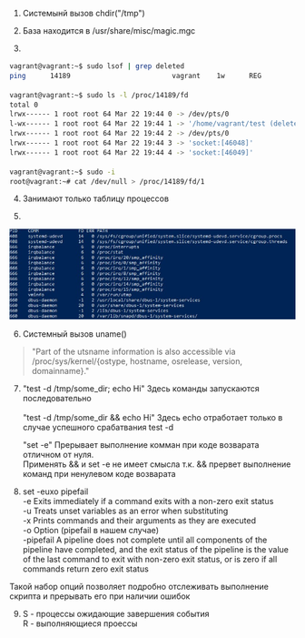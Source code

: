 1. Системынй вызов chdir("/tmp")

2. База находится в /usr/share/misc/magic.mgc

3. 
```bash
vagrant@vagrant:~$ sudo lsof | grep deleted
ping      14189                         vagrant    1w      REG              253,0    12803    1048595 /home/vagrant/test (deleted)

vagrant@vagrant:~$ sudo ls -l /proc/14189/fd
total 0
lrwx------ 1 root root 64 Mar 22 19:44 0 -> /dev/pts/0
l-wx------ 1 root root 64 Mar 22 19:44 1 -> '/home/vagrant/test (deleted)'
lrwx------ 1 root root 64 Mar 22 19:44 2 -> /dev/pts/0
lrwx------ 1 root root 64 Mar 22 19:44 3 -> 'socket:[46048]'
lrwx------ 1 root root 64 Mar 22 19:44 4 -> 'socket:[46049]'

vagrant@vagrant:~$ sudo -i
root@vagrant:~# cat /dev/null > /proc/14189/fd/1
 ```



4. Занимают только таблицу процессов

5. 
![Скриншот](https://github.com/ugolyokk/devops-netology/blob/216a1b7a66b3467f080caa4759a08190c9af25ca/homework/3.3/open.jpg)

6. Системный вызов uname()
 >"Part of the utsname information is also accessible via /proc/sys/kernel/{ostype, hostname, osrelease, version, domainname}."

7. "test -d /tmp/some_dir; echo Hi" Здесь команды запускаются последовательно </br>  
"test -d /tmp/some_dir && echo Hi" Здесь echo отработает только в случае успешного срабатвания test -d </br>

   "set -e" Прерывает выполнение комман при коде возварата отличном от нуля. </br>
Применять && и set -e не имеет смысла т.к. && прервет выполнение команд при ненулевом коде возварата

8. set -euxo pipefail </br>
-e Exits immediately if a command exits with a non-zero exit status  </br>
-u Treats unset variables as an error when substituting  </br>
-x Prints commands and their arguments as they are executed  </br>
-o Option (pipefail в нашем случае)  </br>
-pipefail A pipeline does not complete until all components of the pipeline have completed, and the exit status of the pipeline is the value of the last command to exit with non-zero exit status, or is zero if all commands return zero exit status  </br>

Такой набор опций позволяет подробно отслеживать выполнение скрипта и прерывать его при наличии ошибок

9. S - процессы ожидающие завершения события  </br>
   R - выполняющиеся проессы
